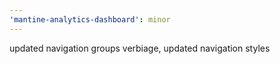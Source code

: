 ```yaml
---
'mantine-analytics-dashboard': minor
---
```


updated navigation groups verbiage, updated navigation styles
